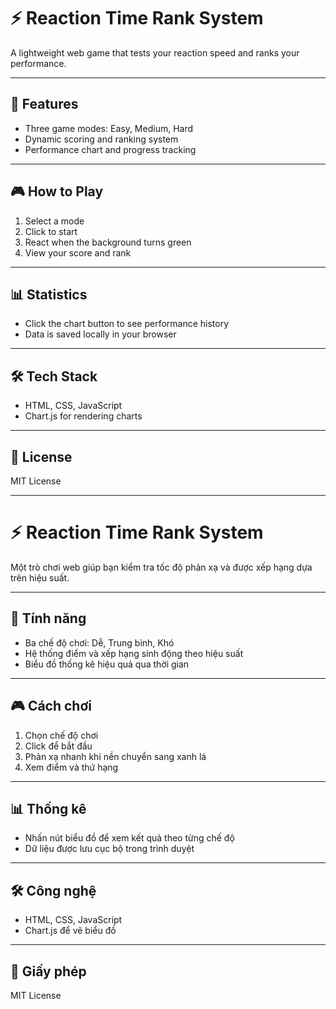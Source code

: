 # ⚡️ Reaction Time Rank System

A lightweight web game that tests your reaction speed and ranks your performance.

---

## 🚀 Features

- Three game modes: Easy, Medium, Hard
- Dynamic scoring and ranking system
- Performance chart and progress tracking

---

## 🎮 How to Play

1. Select a mode
2. Click to start
3. React when the background turns green
4. View your score and rank

---

## 📊 Statistics

- Click the chart button to see performance history
- Data is saved locally in your browser

---

## 🛠️ Tech Stack

- HTML, CSS, JavaScript
- Chart.js for rendering charts

---

## 📜 License

MIT License


------------------------------------------------------

# ⚡️ Reaction Time Rank System

Một trò chơi web giúp bạn kiểm tra tốc độ phản xạ và được xếp hạng dựa trên hiệu suất.

---

## 🚀 Tính năng

- Ba chế độ chơi: Dễ, Trung bình, Khó
- Hệ thống điểm và xếp hạng sinh động theo hiệu suất
- Biểu đồ thống kê hiệu quả qua thời gian

---

## 🎮 Cách chơi

1. Chọn chế độ chơi
2. Click để bắt đầu
3. Phản xạ nhanh khi nền chuyển sang xanh lá
4. Xem điểm và thứ hạng

---

## 📊 Thống kê

- Nhấn nút biểu đồ để xem kết quả theo từng chế độ
- Dữ liệu được lưu cục bộ trong trình duyệt

---

## 🛠️ Công nghệ

- HTML, CSS, JavaScript
- Chart.js để vẽ biểu đồ

---

## 📜 Giấy phép

MIT License

